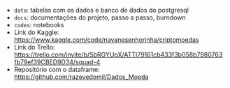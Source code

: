 - `data`: tabelas com os dados e banco de dados do postgresql
- `docs`: documentações do projeto, passo a passo, burndown
- `codes`: notebooks
- Link do Kaggle: https://www.kaggle.com/code/nayanesenhorinha/criptomoedas
- Link do Trello: https://trello.com/invite/b/SbRGYUpX/ATTI79161cb433f3b058b7980763fb79ef39CBED9D34/squad-4
- Repositório com o dataframe: https://github.com/razevedomil/Dados_Moeda

